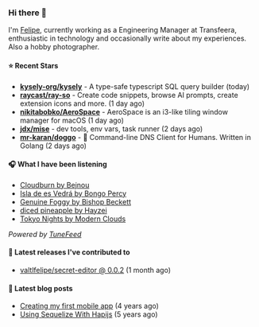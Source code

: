 ### Hi there 👋

I'm [Felipe](https://felipevm.com), currently working as a Engineering Manager at Transfeera, enthusiastic in technology and occasionally write about my experiences. Also a hobby photographer.

#### ⭐ Recent Stars
- **[kysely-org/kysely](https://github.com/kysely-org/kysely)** - A type-safe typescript SQL query builder (today)
- **[raycast/ray-so](https://github.com/raycast/ray-so)** - Create code snippets, browse AI prompts, create extension icons and more. (1 day ago)
- **[nikitabobko/AeroSpace](https://github.com/nikitabobko/AeroSpace)** - AeroSpace is an i3-like tiling window manager for macOS (1 day ago)
- **[jdx/mise](https://github.com/jdx/mise)** - dev tools, env vars, task runner (2 days ago)
- **[mr-karan/doggo](https://github.com/mr-karan/doggo)** - :dog: Command-line DNS Client for Humans. Written in Golang (2 days ago)

#### 🎧 What I have been listening
- [Cloudburn by Bejnou](https://open.spotify.com/track/1V5Au2ZdUnvXEoVSaNjqyQ)
- [Isla de es Vedrá by Bongo Percy](https://open.spotify.com/track/23ClxBkpo2usaXLAeeS1gM)
- [Genuine Foggy by Bishop Beckett](https://open.spotify.com/track/66kHf2V2TLThuiqqSR9sYv)
- [diced pineapple by Hayzei](https://open.spotify.com/track/3Z7e2ZAeI9RBX8BFOFwNc1)
- [Tokyo Nights by Modern Clouds](https://open.spotify.com/track/5txysze9nL710gd1YGo0E9)

_Powered by [TuneFeed](https://tunefeed.app?ref=valtlfelipe-gh-profile)_ 

#### 🚀 Latest releases I've contributed to


- [valtlfelipe/secret-editor @ 0.0.2](https://github.com/valtlfelipe/secret-editor/releases/tag/0.0.2) (1 month ago)

#### 📄 Latest blog posts
- [Creating my first mobile app](https://felipevm.com/posts/creating-my-first-mobile-app/) (4 years ago)
- [Using Sequelize With Hapijs](https://felipevm.com/posts/using-sequelize-with-hapijs/) (5 years ago)
